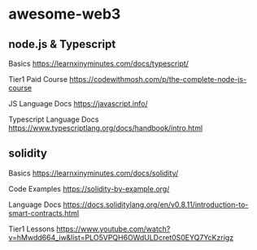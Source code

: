 # awesome-web3



## node.js & Typescript
Basics https://learnxinyminutes.com/docs/typescript/

Tier1 Paid Course https://codewithmosh.com/p/the-complete-node-js-course

JS Language Docs https://javascript.info/

Typescript Language Docs https://www.typescriptlang.org/docs/handbook/intro.html

## solidity
Basics https://learnxinyminutes.com/docs/solidity/

Code Examples https://solidity-by-example.org/

Language Docs https://docs.soliditylang.org/en/v0.8.11/introduction-to-smart-contracts.html

Tier1 Lessons https://www.youtube.com/watch?v=hMwdd664_iw&list=PLO5VPQH6OWdULDcret0S0EYQ7YcKzrigz
